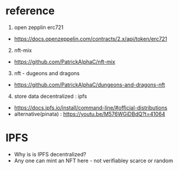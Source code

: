 # reference
1. open zepplin erc721
- https://docs.openzeppelin.com/contracts/2.x/api/token/erc721
2. nft-mix
- https://github.com/PatrickAlphaC/nft-mix
3. nft - dugeons and dragons 
- https://github.com/PatrickAlphaC/dungeons-and-dragons-nft 
4. store data decentralized : ipfs
- https://docs.ipfs.io/install/command-line/#official-distributions
- alternative(pinata) : https://youtu.be/M576WGiDBdQ?t=41064
# IPFS
- Why is is IPFS decentralized?
- Any one can mint an NFT here - not verifiabley scarce or random

